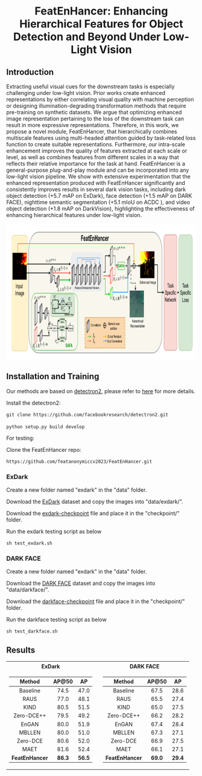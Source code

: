 <div align="center">
<h1>FeatEnHancer: Enhancing Hierarchical Features for Object Detection and
Beyond Under Low-Light Vision</h1>

</div>


## Introduction

Extracting useful visual cues for the downstream tasks is especially challenging under low-light vision. Prior works create enhanced representations by either correlating visual quality with machine perception or designing illumination-degrading transformation methods that require pre-training on synthetic datasets. We argue that optimizing enhanced image representation pertaining to the loss of the downstream task can result in more expressive representations. Therefore, in this work, we propose a novel module, FeatEnHancer, that hierarchically combines multiscale features using multi-headed attention guided by task-related loss function to create suitable representations. Furthermore, our intra-scale enhancement improves the quality of features extracted at each scale or level, as well as combines features from different scales in a way that reflects their relative importance for the task at hand. FeatEnHancer is a general-purpose plug-and-play module and can be incorporated into any low-light vision pipeline. We show with extensive experimentation that the enhanced representation produced with FeatEnHancer significantly and consistently improves results in several dark vision tasks, including dark object detection (+5.7 mAP on ExDark), face detection (+1.5 mAP on DARK FACE), nighttime semantic segmentation (+5.1 mIoU on ACDC ), and video object detection (+1.8 mAP on DarkVision), highlighting the effectiveness of enhancing hierarchical features under low-light vision.

<div align="center">

<img src="figs/feat_enhancer.png" height="360">

</div>


## Installation and Training

Our methods are based on [detectron2](https://github.com/facebookresearch/detectron2), please refer to [here](https://detectron2.readthedocs.io/en/latest/tutorials/install.html) for more details.

Install the detectron2:

```
git clone https://github.com/facebookresearch/detectron2.git

python setup.py build develop
```

For testing:

Clone the FeatEnHancer repo:

```
https://github.com/featanonymiccv2023/FeatEnHancer.git
```

### ExDark

Create a new folder named "exdark" in the "data" folder.

Download the [ExDark](https://github.com/cs-chan/Exclusively-Dark-Image-Dataset) dataset and copy the images into "data/exdark/".

Download the [exdark-checkpoint](https://drive.google.com/file/d/1W1sZZLCv6LroA6WTaitPxOHT1caSwGko/view) file and place it in the "checkpoint/" folder. 

Run the exdark testing script as below

```
sh test_exdark.sh
```

### DARK FACE

Create a new folder named "exdark" in the "data" folder.

Download the [DARK FACE](https://flyywh.github.io/CVPRW2019LowLight/) dataset and copy the images into "data/darkface/".

Download the [darkface-checkpoint](https://drive.google.com/file/d/1V58MSf9JO92BQNS2CIvwC-b26O2Ybpcr/view) file and place it in the "checkpoint/" folder.

Run the darkface testing script as below

```
sh test_darkface.sh
```


## Results

<div align="center">
  
  <table>
<tr><th> ExDark </th> <th> </th> <th> DARK FACE </th></tr>
<tr><td>

|                          Method                                     |   AP@50   |   AP  |
|:-------------------------------------------------------------------:|:---------:| :-----:  |
|                          Baseline                                   |   74.5    |    47.0  | 
|                            RAUS                                     |   77.0    |   48.1   | 
|                            KIND                                     |   80.5    |   51.5   |  
|                          Zero-DCE++                                 |   79.5    |   49.2   | 
|                           EnGAN                                     |   80.0    |   51.9   |   
|                           MBLLEN                                    |   80.0    |   51.0   |   
|                          Zero-DCE                                   |   80.6    |   52.0   |  
|                            MAET                                     |   81.6    |   52.4   |   
|                       **FeatEnHancer**                              | **86.3**  | **56.5** |  
</td>

<td>         </td>
  
<td>

|                          Method                                     |   AP@50   |   AP  |
|:-------------------------------------------------------------------:|:---------:| :-----:  |
|                          Baseline                                   |   67.5    |   28.6   | 
|                            RAUS                                     |   65.5    |   27.4   | 
|                            KIND                                     |   65.0    |   27.5   |  
|                          Zero-DCE++                                 |   66.2    |   28.2   | 
|                           EnGAN                                     |   67.4    |   28.4   |   
|                           MBLLEN                                    |   67.3    |   27.1   |   
|                          Zero-DCE                                   |   66.9    |   27.5   |  
|                            MAET                                     |   66.1    |   27.1   |   
|                       **FeatEnHancer**                              | **69.0**  | **29.4** | 

</td></tr>
</table>



</div>






